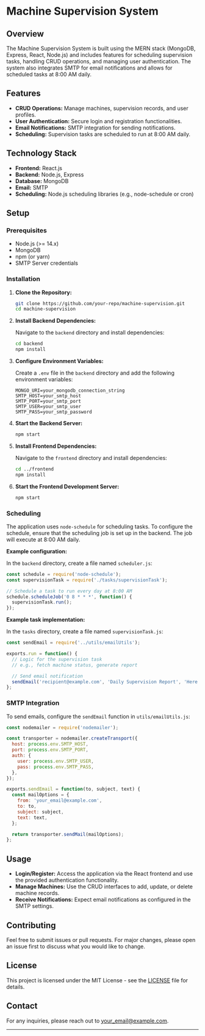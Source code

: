 
# Machine Supervision System

## Overview

The Machine Supervision System is built using the MERN stack (MongoDB, Express, React, Node.js) and includes features for scheduling supervision tasks, handling CRUD operations, and managing user authentication. The system also integrates SMTP for email notifications and allows for scheduled tasks at 8:00 AM daily.

## Features

- **CRUD Operations:** Manage machines, supervision records, and user profiles.
- **User Authentication:** Secure login and registration functionalities.
- **Email Notifications:** SMTP integration for sending notifications.
- **Scheduling:** Supervision tasks are scheduled to run at 8:00 AM daily.

## Technology Stack

- **Frontend:** React.js
- **Backend:** Node.js, Express
- **Database:** MongoDB
- **Email:** SMTP
- **Scheduling:** Node.js scheduling libraries (e.g., node-schedule or cron)

## Setup

### Prerequisites

- Node.js (>= 14.x)
- MongoDB
- npm (or yarn)
- SMTP Server credentials

### Installation

1. **Clone the Repository:**

   ```bash
   git clone https://github.com/your-repo/machine-supervision.git
   cd machine-supervision
   ```

2. **Install Backend Dependencies:**

   Navigate to the `backend` directory and install dependencies:

   ```bash
   cd backend
   npm install
   ```

3. **Configure Environment Variables:**

   Create a `.env` file in the `backend` directory and add the following environment variables:

   ```env
   MONGO_URI=your_mongodb_connection_string
   SMTP_HOST=your_smtp_host
   SMTP_PORT=your_smtp_port
   SMTP_USER=your_smtp_user
   SMTP_PASS=your_smtp_password
   ```

4. **Start the Backend Server:**

   ```bash
   npm start
   ```

5. **Install Frontend Dependencies:**

   Navigate to the `frontend` directory and install dependencies:

   ```bash
   cd ../frontend
   npm install
   ```

6. **Start the Frontend Development Server:**

   ```bash
   npm start
   ```

### Scheduling

The application uses `node-schedule` for scheduling tasks. To configure the schedule, ensure that the scheduling job is set up in the backend. The job will execute at 8:00 AM daily.

**Example configuration:**

In the `backend` directory, create a file named `scheduler.js`:

```javascript
const schedule = require('node-schedule');
const supervisionTask = require('./tasks/supervisionTask');

// Schedule a task to run every day at 8:00 AM
schedule.scheduleJob('0 8 * * *', function() {
  supervisionTask.run();
});
```

**Example task implementation:**

In the `tasks` directory, create a file named `supervisionTask.js`:

```javascript
const sendEmail = require('../utils/emailUtils');

exports.run = function() {
  // Logic for the supervision task
  // e.g., fetch machine status, generate report

  // Send email notification
  sendEmail('recipient@example.com', 'Daily Supervision Report', 'Here is the daily report...');
};
```

### SMTP Integration

To send emails, configure the `sendEmail` function in `utils/emailUtils.js`:

```javascript
const nodemailer = require('nodemailer');

const transporter = nodemailer.createTransport({
  host: process.env.SMTP_HOST,
  port: process.env.SMTP_PORT,
  auth: {
    user: process.env.SMTP_USER,
    pass: process.env.SMTP_PASS,
  },
});

exports.sendEmail = function(to, subject, text) {
  const mailOptions = {
    from: 'your_email@example.com',
    to: to,
    subject: subject,
    text: text,
  };

  return transporter.sendMail(mailOptions);
};
```

## Usage

- **Login/Register:** Access the application via the React frontend and use the provided authentication functionality.
- **Manage Machines:** Use the CRUD interfaces to add, update, or delete machine records.
- **Receive Notifications:** Expect email notifications as configured in the SMTP settings.

## Contributing

Feel free to submit issues or pull requests. For major changes, please open an issue first to discuss what you would like to change.

## License

This project is licensed under the MIT License - see the [LICENSE](LICENSE) file for details.

## Contact

For any inquiries, please reach out to [your_email@example.com](mailto:your_email@example.com).

---
